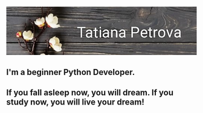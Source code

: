 ![Header](https://github.com/Petta7/Petta7/blob/main/assets/11.jpg)

## I'm a beginner Python Developer.
## If you fall asleep now, you will dream. If you study now, you will live your dream!
